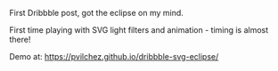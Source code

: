 First Dribbble post, got the eclipse on my mind.

First time playing with SVG light filters and animation - timing is almost
there!

Demo at: https://pvilchez.github.io/dribbble-svg-eclipse/

